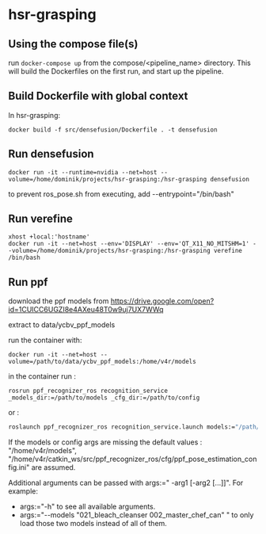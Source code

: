 # hsr-grasping

## Using the compose file(s)

run `docker-compose up` from the compose/<pipeline_name> directory.
This will build the Dockerfiles on the first run, and start up the pipeline. 

## Build Dockerfile with global context
In hsr-grasping:

`docker build -f src/densefusion/Dockerfile . -t densefusion`

## Run densefusion
`docker run -it --runtime=nvidia --net=host --volume=/home/dominik/projects/hsr-grasping:/hsr-grasping densefusion`

to prevent ros_pose.sh from executing, add --entrypoint="/bin/bash"

## Run verefine
`xhost +local:'hostname'` \
`docker run -it --net=host --env='DISPLAY' --env='QT_X11_NO_MITSHM=1' --volume=/home/dominik/projects/hsr-grasping:/hsr-grasping verefine /bin/bash`

## Run ppf

download the ppf models from https://drive.google.com/open?id=1CUICC6UGZI8e4AXeu48T0w9uj7UX7WWq

extract to data/ycbv_ppf_models

run the container with:

`docker run -it --net=host --volume=/path/to/data/ycbv_ppf_models:/home/v4r/models`

in the container run :

`rosrun ppf_recognizer_ros recognition_service _models_dir:=/path/to/models _cfg_dir:=/path/to/config`

or :

```bash
roslaunch ppf_recognizer_ros recognition_service.launch models:="/path/to/ppf/models" config:="/path/to/config.ini"
```

If the models or config args are missing the default values : "/home/v4r/models", "/home/v4r/catkin_ws/src/ppf_recognizer_ros/cfg/ppf_pose_estimation_config.ini" are assumed.

Additional arguments can be passed with args:=" -arg1 [-arg2 [...]]".
For example:

- args:="-h" to see all available arguments.
- args:="--models \"021_bleach_cleanser 002_master_chef_can\" " to only load those two models instead of all of them.


